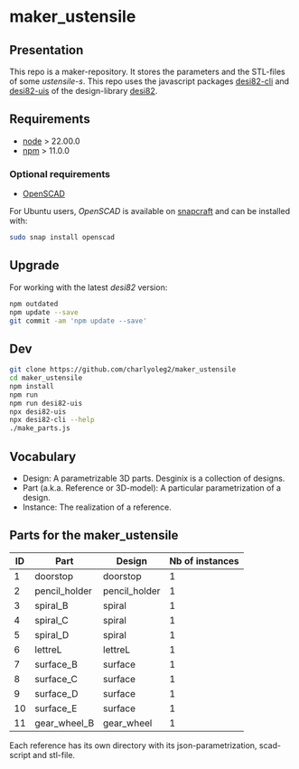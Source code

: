 maker\_ustensile
================


Presentation
------------

This repo is a maker-repository. It stores the parameters and the STL-files of some *ustensile-s*.
This repo uses the javascript packages [desi82-cli](https://www.npmjs.com/package/desi82-cli) and [desi82-uis](https://www.npmjs.com/package/desi82-uis) of the design-library [desi82](https://charlyoleg2.github.io/parame82/).


Requirements
------------

- [node](https://nodejs.org) > 22.00.0
- [npm](https://docs.npmjs.com/cli) > 11.0.0


### Optional requirements

- [OpenSCAD](https://openscad.org/)

For Ubuntu users, *OpenSCAD* is available on [snapcraft](https://snapcraft.io/openscad) and can be installed with:

```bash
sudo snap install openscad
```

Upgrade
-------

For working with the latest *desi82* version:

```bash
npm outdated
npm update --save
git commit -am 'npm update --save'
```


Dev
---

```bash
git clone https://github.com/charlyoleg2/maker_ustensile
cd maker_ustensile
npm install
npm run
npm run desi82-uis
npx desi82-uis
npx desi82-cli --help
./make_parts.js
```

Vocabulary
----------

- Design: A parametrizable 3D parts. Desginix is a collection of designs.
- Part (a.k.a. Reference or 3D-model): A particular parametrization of a design.
- Instance: The realization of a reference.


Parts for the maker\_ustensile
------------------------------

ID | Part                | Design             | Nb of instances
---|---------------------|--------------------|----------------
1  | doorstop            | doorstop           | 1
2  | pencil\_holder      | pencil\_holder     | 1
3  | spiral\_B           | spiral             | 1
4  | spiral\_C           | spiral             | 1
5  | spiral\_D           | spiral             | 1
6  | lettreL             | lettreL            | 1
7  | surface\_B          | surface            | 1
8  | surface\_C          | surface            | 1
9  | surface\_D          | surface            | 1
10 | surface\_E          | surface            | 1
11 | gear\_wheel\_B      | gear\_wheel        | 1

Each reference has its own directory with its json-parametrization, scad-script and stl-file.


